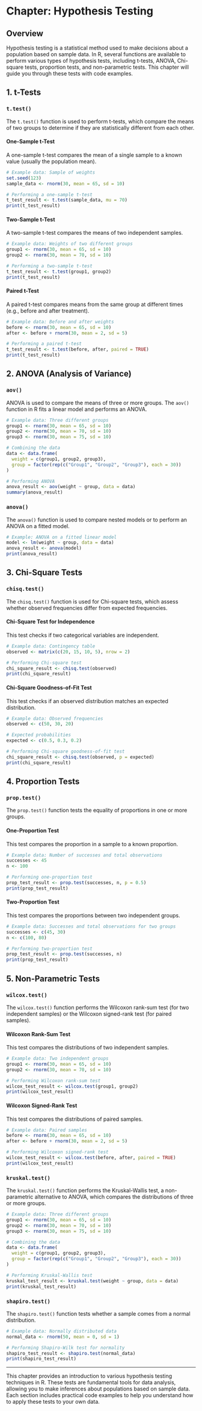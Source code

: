# Chapter: Hypothesis Testing

## Overview

Hypothesis testing is a statistical method used to make decisions about a population based on sample data. In R, several functions are available to perform various types of hypothesis tests, including t-tests, ANOVA, Chi-square tests, proportion tests, and non-parametric tests. This chapter will guide you through these tests with code examples.

## 1. t-Tests

### `t.test()`

The `t.test()` function is used to perform t-tests, which compare the means of two groups to determine if they are statistically different from each other.

#### One-Sample t-Test

A one-sample t-test compares the mean of a single sample to a known value (usually the population mean).

```r
# Example data: Sample of weights
set.seed(123)
sample_data <- rnorm(30, mean = 65, sd = 10)

# Performing a one-sample t-test
t_test_result <- t.test(sample_data, mu = 70)
print(t_test_result)
```

#### Two-Sample t-Test

A two-sample t-test compares the means of two independent samples.

```r
# Example data: Weights of two different groups
group1 <- rnorm(30, mean = 65, sd = 10)
group2 <- rnorm(30, mean = 70, sd = 10)

# Performing a two-sample t-test
t_test_result <- t.test(group1, group2)
print(t_test_result)
```

#### Paired t-Test

A paired t-test compares means from the same group at different times (e.g., before and after treatment).

```r
# Example data: Before and after weights
before <- rnorm(30, mean = 65, sd = 10)
after <- before + rnorm(30, mean = 2, sd = 5)

# Performing a paired t-test
t_test_result <- t.test(before, after, paired = TRUE)
print(t_test_result)
```

## 2. ANOVA (Analysis of Variance)

### `aov()`

ANOVA is used to compare the means of three or more groups. The `aov()` function in R fits a linear model and performs an ANOVA.

```r
# Example data: Three different groups
group1 <- rnorm(30, mean = 65, sd = 10)
group2 <- rnorm(30, mean = 70, sd = 10)
group3 <- rnorm(30, mean = 75, sd = 10)

# Combining the data
data <- data.frame(
  weight = c(group1, group2, group3),
  group = factor(rep(c("Group1", "Group2", "Group3"), each = 30))
)

# Performing ANOVA
anova_result <- aov(weight ~ group, data = data)
summary(anova_result)
```

### `anova()`

The `anova()` function is used to compare nested models or to perform an ANOVA on a fitted model.

```r
# Example: ANOVA on a fitted linear model
model <- lm(weight ~ group, data = data)
anova_result <- anova(model)
print(anova_result)
```

## 3. Chi-Square Tests

### `chisq.test()`

The `chisq.test()` function is used for Chi-square tests, which assess whether observed frequencies differ from expected frequencies.

#### Chi-Square Test for Independence

This test checks if two categorical variables are independent.

```r
# Example data: Contingency table
observed <- matrix(c(20, 15, 10, 5), nrow = 2)

# Performing Chi-square test
chi_square_result <- chisq.test(observed)
print(chi_square_result)
```

#### Chi-Square Goodness-of-Fit Test

This test checks if an observed distribution matches an expected distribution.

```r
# Example data: Observed frequencies
observed <- c(50, 30, 20)

# Expected probabilities
expected <- c(0.5, 0.3, 0.2)

# Performing Chi-square goodness-of-fit test
chi_square_result <- chisq.test(observed, p = expected)
print(chi_square_result)
```

## 4. Proportion Tests

### `prop.test()`

The `prop.test()` function tests the equality of proportions in one or more groups.

#### One-Proportion Test

This test compares the proportion in a sample to a known proportion.

```r
# Example data: Number of successes and total observations
successes <- 45
n <- 100

# Performing one-proportion test
prop_test_result <- prop.test(successes, n, p = 0.5)
print(prop_test_result)
```

#### Two-Proportion Test

This test compares the proportions between two independent groups.

```r
# Example data: Successes and total observations for two groups
successes <- c(45, 30)
n <- c(100, 80)

# Performing two-proportion test
prop_test_result <- prop.test(successes, n)
print(prop_test_result)
```

## 5. Non-Parametric Tests

### `wilcox.test()`

The `wilcox.test()` function performs the Wilcoxon rank-sum test (for two independent samples) or the Wilcoxon signed-rank test (for paired samples).

#### Wilcoxon Rank-Sum Test

This test compares the distributions of two independent samples.

```r
# Example data: Two independent groups
group1 <- rnorm(30, mean = 65, sd = 10)
group2 <- rnorm(30, mean = 70, sd = 10)

# Performing Wilcoxon rank-sum test
wilcox_test_result <- wilcox.test(group1, group2)
print(wilcox_test_result)
```

#### Wilcoxon Signed-Rank Test

This test compares the distributions of paired samples.

```r
# Example data: Paired samples
before <- rnorm(30, mean = 65, sd = 10)
after <- before + rnorm(30, mean = 2, sd = 5)

# Performing Wilcoxon signed-rank test
wilcox_test_result <- wilcox.test(before, after, paired = TRUE)
print(wilcox_test_result)
```

### `kruskal.test()`

The `kruskal.test()` function performs the Kruskal-Wallis test, a non-parametric alternative to ANOVA, which compares the distributions of three or more groups.

```r
# Example data: Three different groups
group1 <- rnorm(30, mean = 65, sd = 10)
group2 <- rnorm(30, mean = 70, sd = 10)
group3 <- rnorm(30, mean = 75, sd = 10)

# Combining the data
data <- data.frame(
  weight = c(group1, group2, group3),
  group = factor(rep(c("Group1", "Group2", "Group3"), each = 30))
)

# Performing Kruskal-Wallis test
kruskal_test_result <- kruskal.test(weight ~ group, data = data)
print(kruskal_test_result)
```

### `shapiro.test()`

The `shapiro.test()` function tests whether a sample comes from a normal distribution.

```r
# Example data: Normally distributed data
normal_data <- rnorm(50, mean = 0, sd = 1)

# Performing Shapiro-Wilk test for normality
shapiro_test_result <- shapiro.test(normal_data)
print(shapiro_test_result)
```

---

This chapter provides an introduction to various hypothesis testing techniques in R. These tests are fundamental tools for data analysis, allowing you to make inferences about populations based on sample data. Each section includes practical code examples to help you understand how to apply these tests to your own data.




